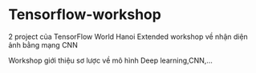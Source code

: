 # Tensorflow-workshop
2 project của TensorFlow World Hanoi Extended workshop về nhận diện ảnh bằng mạng CNN

Workshop giới thiệu sơ lược về mô hình Deep learning,CNN,...

